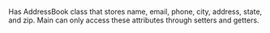 Has AddressBook class that stores name, email, phone, city, address, 
state, and zip. Main can only access these attributes through setters and getters.

